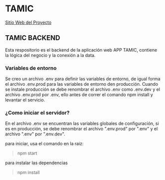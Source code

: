 # TAMIC
[Sitio Web del Proyecto](https://apptamic.com/#/)

## TAMIC BACKEND

Esta respositorio es el backend de la aplicación web APP TAMIC, contiene la lógica del negocio y la conexión a la data.

### Variables de entorno

Se creo un archivo .env para definir las variables de entorno, de igual forma el archivo .env.prod para
las variables de entorno den producción. Cuando se instale producción se debe renombrar el archivo .env
como .env.dev y el archivo .env.prod por .env, ello antes de correr el comando npm install y levantar el
servicio.

### ¿Como iniciar el servidor?
En el archivo .env se encuentran las variables globales de configuración, si es en producción,
se debe renombrar el archivo ".env.prod" por ".env" y el archivo ".env" por ".env.dev".

para iniciar, usa el comando en la raiz:
> npm start

para instalar las dependencias
> npm install
